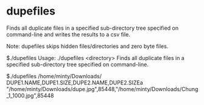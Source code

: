 
# dupefiles

Finds all duplicate files in a specified sub-directory tree specified on command-line and writes the results to a csv file.

Note: dupefiles skips hidden files/directories and zero byte files.

$./dupefiles
Usage: ./dupefiles \<directory>
Finds all duplicate files in a specified sub-directory tree specified on command-line.

$./dupefiles /home/minty/Downloads/
DUPE1.NAME,DUPE1.SIZE,DUPE2.NAME,DUPE2.SIZEa
"/home/minty/Downloads/dupe.jpg",85448,"/home/minty/Downloads/Chung_1_1000.jpg",85448
